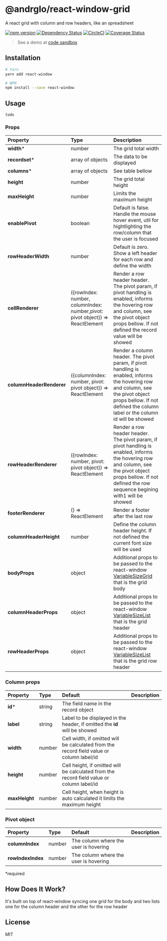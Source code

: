 # @andrglo/react-window-grid

A react grid with column and row headers, like an spreadsheet


 [![npm version](https://badge.fury.io/js/%40andrglo%2Freact-window-grid.svg)](https://badge.fury.io/js/%40andrglo%2Freact-window-grid) [![Dependency Status][daviddm-image]][daviddm-url] [![CircleCI](https://circleci.com/gh/andrglo/react-window-grid.svg?style=svg)](https://circleci.com/gh/andrglo/react-window-grid) [![Coverage Status](https://coveralls.io/repos/github/andrglo/react-window-grid/badge.svg?branch=master)](https://coveralls.io/github/andrglo/react-window-grid?branch=master)

> See a demo at [code sandbox](https://codesandbox.io/s/2vy5p9yqyj)

## Installation

```bash
# Yarn
yarn add react-window

# NPM
npm install --save react-window
```

## Usage

```
todo
```

### Props

| Property | Type | Description |
|:---|:---|:---|
| __width__* | number | The grid total width |
| __recordset__* | array of objects | The data to be displayed |
| __columns__* | array of objects | See table bellow |
| __height__ | number | The grid total height |
| __maxHeight__ | number | Limits the maximum height |
| __enablePivot__ | boolean | Default is false. Handle the mouse hover event, util for hightlighting the row/column that the user is focused |
| __rowHeaderWidth__ | number | Default is zero. Show a left header for each row and define the width |
| __cellRenderer__ | ({rowIndex: number, columnIndex: number,pivot: pivot object}) => ReactElement | Render a row header header. The pivot param, if pivot handling is enabled, informs the hovering row and column, see the pivot object props bellow. If not defined the record value will be showed |
| __columnHeaderRenderer__ | ({columnIndex: number, pivot: pivot object}) => ReactElement | Render a column header. The pivot param, if pivot handling is enabled, informs the hovering row and column, see the pivot object props bellow. If not defined the column label or the column id will be showed |
| __rowHeaderRenderer__ | ({rowIndex: number, pivot: pivot object}) => ReactElement | Render a row header header. The pivot param, if pivot handling is enabled, informs the hovering row and column, see the pivot object props bellow. If not defined the row sequence begining with1 will be showed |
| __footerRenderer__ | () => ReactElement | Render a footer after the last row |
| __columnHeaderHeight__ | number | Define the column header height. If not defined the current font size will be used|
| __bodyProps__ | object | Additional props to be passed to the react-window [VariableSizeGrid](https://react-window.now.sh/#/api/VariableSizeGrid) that is the grid body |
| __columnHeaderProps__ | object | Additional props to be passed to the react-window [VariableSizeList](https://react-window.now.sh/#/api/VariableSizeList) that is the grid header |
| __rowHeaderProps__ | object | Additional props to be passed to the react-window [VariableSizeList](https://react-window.now.sh/#/api/VariableSizeList) that is the grid row header |


### Column props

| Property | Type | Default | Description |
|:---|:---|:---|:---|
| __id__* | string | The field name in the record object  |
| __label__ | string | Label to be displayed in the header, if omitted the __id__ will be showed  |
| __width__ | number | Cell width, if omitted will be calculated from the record field value or column label/id  |
| __height__ | number | Cell height, if omitted will be calculated from the record field value or column label/id  |
| __maxHeight__ | number | Cell height, when height is auto calculated it limits the maximum height |

### Pivot object

| Property | Type | Default | Description |
|:---|:---|:---|:---|
| __columnIndex__ | number | The column where the user is hovering  |
| __rowIndexIndex__ | number | The column where the user is hovering  |

*required

## How Does It Work?

It's built on top of react-window syncing one grid for the body and two lists one for the column header and the other for the row header

## License

MIT

[daviddm-image]: https://david-dm.org/andrglo/react-window-grid.svg
[daviddm-url]: https://david-dm.org/andrglo/react-window-grid

